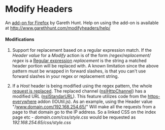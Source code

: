 Modify Headers
=============

An [add-on for Firefox](https://addons.mozilla.org/en-US/firefox/addon/modify-headers/) by Gareth Hunt.
Help on using the add-on is available at http://www.garethhunt.com/modifyheaders/help/

#### Modifications

1. Support for replacement based on a regular expression match.
If the _Header value_ for a _Modify_ action is of the form
/*regex*/*replacement*/
_regex_ is a [Regular expression](https://developer.mozilla.org/en/JavaScript/Guide/Regular_Expressions)
_replacement_ is the string a matched header portion will be replaced with.
A known limitation since the above pattern must be wrapped in forward slashes, is that 
you can't use forward slashes in your regex or replacement string.

2. If a _Host_ header is being modified using the regex pattern,
the whole [request is replaced](http://stackoverflow.com/a/5207141/905908).
The replaced channel ([nsIHttpChannel](https://developer.mozilla.org/en/XPCOM_Interface_Reference/nsIHttpChannel)) has a modified URL ([nsIStandarURL](https://developer.mozilla.org/en/XPCOM_Interface_Reference/nsIStandardURL)).
This feature utilizes code from the [https-everywhere](https://www.eff.org/https-everywhere) addon (IOUtil.js).
As an example, using the Header value "/www.domain.com/192.168.254.65/"
Will make all the requests from a page to that domain go to the IP address.
So a linked CSS on the index page etc - *domain.com/css/style.css* would be requested
as *192.168.254.65/css/style.css*
